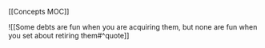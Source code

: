 [[Concepts MOC]]

![[Some debts are fun when you are acquiring them, but none are fun when you set about retiring them#^quote]]


